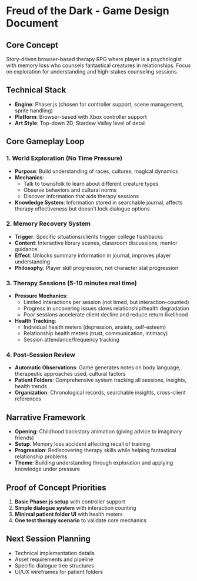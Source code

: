 # Freud of the Dark - Game Design Document

## Core Concept
Story-driven browser-based therapy RPG where player is a psychologist with memory loss who counsels fantastical creatures in relationships. Focus on exploration for understanding and high-stakes counseling sessions.

## Technical Stack
- **Engine**: Phaser.js (chosen for controller support, scene management, sprite handling)
- **Platform**: Browser-based with Xbox controller support
- **Art Style**: Top-down 2D, Stardew Valley level of detail

## Core Gameplay Loop

### 1. World Exploration (No Time Pressure)
- **Purpose**: Build understanding of races, cultures, magical dynamics
- **Mechanics**: 
  - Talk to townsfolk to learn about different creature types
  - Observe behaviors and cultural norms
  - Discover information that aids therapy sessions
- **Knowledge System**: Information stored in searchable journal, affects therapy effectiveness but doesn't lock dialogue options

### 2. Memory Recovery System
- **Trigger**: Specific situations/clients trigger college flashbacks
- **Content**: Interactive library scenes, classroom discussions, mentor guidance
- **Effect**: Unlocks summary information in journal, improves player understanding
- **Philosophy**: Player skill progression, not character stat progression

### 3. Therapy Sessions (5-10 minutes real time)
- **Pressure Mechanics**: 
  - Limited interactions per session (not timed, but interaction-counted)
  - Progress in uncovering issues slows relationship/health degradation
  - Poor sessions accelerate client decline and reduce return likelihood
- **Health Tracking**:
  - Individual health meters (depression, anxiety, self-esteem)
  - Relationship health meters (trust, communication, intimacy)
  - Session attendance/frequency tracking

### 4. Post-Session Review
- **Automatic Observations**: Game generates notes on body language, therapeutic approaches used, cultural factors
- **Patient Folders**: Comprehensive system tracking all sessions, insights, health trends
- **Organization**: Chronological records, searchable insights, cross-client references

## Narrative Framework
- **Opening**: Childhood backstory animation (giving advice to imaginary friends)
- **Setup**: Memory loss accident affecting recall of training
- **Progression**: Rediscovering therapy skills while helping fantastical relationship problems
- **Theme**: Building understanding through exploration and applying knowledge under pressure

## Proof of Concept Priorities
1. **Basic Phaser.js setup** with controller support
2. **Simple dialogue system** with interaction counting
3. **Minimal patient folder UI** with health meters
4. **One test therapy scenario** to validate core mechanics

## Next Session Planning
- Technical implementation details
- Asset requirements and pipeline
- Specific dialogue tree structures
- UI/UX wireframes for patient folders